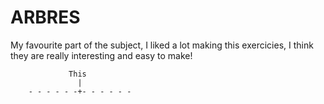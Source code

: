 # ARBRES
My favourite part of the subject, I liked a lot making this exercicies, I think they are really interesting and easy to make!

                 This
                   |
        - - - - - -+- - - - - - 
 
